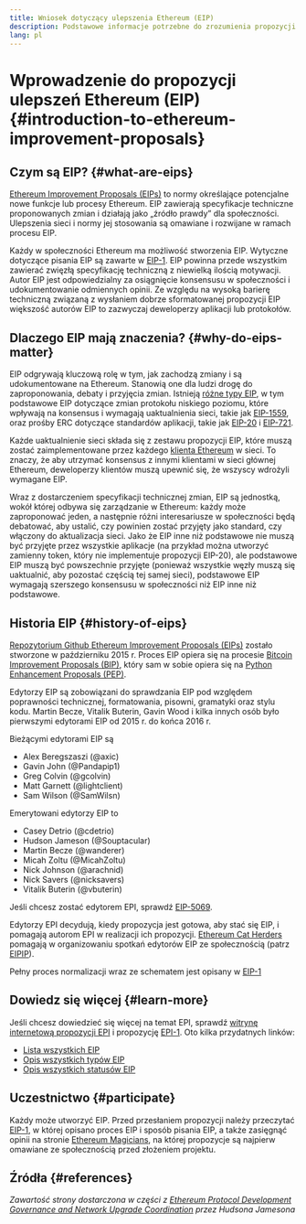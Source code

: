 ```yaml
---
title: Wniosek dotyczący ulepszenia Ethereum (EIP)
description: Podstawowe informacje potrzebne do zrozumienia propozycji EIP
lang: pl
---
```


# Wprowadzenie do propozycji ulepszeń Ethereum (EIP) {#introduction-to-ethereum-improvement-proposals}

## Czym są EIP? {#what-are-eips}

[Ethereum Improvement Proposals (EIPs)](https://eips.ethereum.org/) to normy określające potencjalne nowe funkcje lub procesy Ethereum. EIP zawierają specyfikacje techniczne proponowanych zmian i działają jako „źródło prawdy” dla społeczności. Ulepszenia sieci i normy jej stosowania są omawiane i rozwijane w ramach procesu EIP.

Każdy w społeczności Ethereum ma możliwość stworzenia EIP. Wytyczne dotyczące pisania EIP są zawarte w [EIP-1](https://eips.ethereum.org/EIPS/eip-1). EIP powinna przede wszystkim zawierać zwięzłą specyfikację techniczną z niewielką ilością motywacji. Autor EIP jest odpowiedzialny za osiągnięcie konsensusu w społeczności i udokumentowanie odmiennych opinii. Ze względu na wysoką barierę techniczną związaną z wysłaniem dobrze sformatowanej propozycji EIP większość autorów EIP to zazwyczaj deweloperzy aplikacji lub protokołów.

## Dlaczego EIP mają znaczenia? {#why-do-eips-matter}

EIP odgrywają kluczową rolę w tym, jak zachodzą zmiany i są udokumentowane na Ethereum. Stanowią one dla ludzi drogę do zaproponowania, debaty i przyjęcia zmian. Istnieją [różne typy EIP](https://github.com/ethereum/EIPs/blob/master/EIPS/eip-1.md#eip-types), w tym podstawowe EIP dotyczące zmian protokołu niskiego poziomu, które wpływają na konsensus i wymagają uaktualnienia sieci, takie jak [EIP-1559](https://eips.ethereum.org/EIPS/eip-1559), oraz prośby ERC dotyczące standardów aplikacji, takie jak [EIP-20](https://eips.ethereum.org/EIPS/eip-20) i [EIP-721](https://eips.ethereum.org/EIPS/eip-721).

Każde uaktualnienie sieci składa się z zestawu propozycji EIP, które muszą zostać zaimplementowane przez każdego [klienta Ethereum](/learn/#clients-and-nodes) w sieci. To znaczy, że aby utrzymać konsensus z innymi klientami w sieci głównej Ethereum, deweloperzy klientów muszą upewnić się, że wszyscy wdrożyli wymagane EIP.

Wraz z dostarczeniem specyfikacji technicznej zmian, EIP są jednostką, wokół której odbywa się zarządzanie w Ethereum: każdy może zaproponować jeden, a następnie różni interesariusze w społeczności będą debatować, aby ustalić, czy powinien zostać przyjęty jako standard, czy włączony do aktualizacja sieci. Jako że EIP inne niż podstawowe nie muszą być przyjęte przez wszystkie aplikacje (na przykład można utworzyć zamienny token, który nie implementuje propozycji EIP-20), ale podstawowe EIP muszą być powszechnie przyjęte (ponieważ wszystkie węzły muszą się uaktualnić, aby pozostać częścią tej samej sieci), podstawowe EIP wymagają szerszego konsensusu w społeczności niż EIP inne niż podstawowe.

## Historia EIP {#history-of-eips}

[Repozytorium Github Ethereum Improvement Proposals (EIPs)](https://github.com/ethereum/EIPs) zostało stworzone w październiku 2015 r. Proces EIP opiera się na procesie [Bitcoin Improvement Proposals (BIP)](https://github.com/bitcoin/bips), który sam w sobie opiera się na [Python Enhancement Proposals (PEP)](https://www.python.org/dev/peps/).

Edytorzy EIP są zobowiązani do sprawdzania EIP pod względem poprawności technicznej, formatowania, pisowni, gramatyki oraz stylu kodu. Martin Becze, Vitalik Buterin, Gavin Wood i kilka innych osób było pierwszymi edytorami EIP od 2015 r. do końca 2016 r.

Bieżącymi edytorami EIP są

- Alex Beregszaszi (@axic)
- Gavin John (@Pandapip1)
- Greg Colvin (@gcolvin)
- Matt Garnett (@lightclient)
- Sam Wilson (@SamWilsn)

Emerytowani edytorzy EIP to

- Casey Detrio (@cdetrio)
- Hudson Jameson (@Souptacular)
- Martin Becze (@wanderer)
- Micah Zoltu (@MicahZoltu)
- Nick Johnson (@arachnid)
- Nick Savers (@nicksavers)
- Vitalik Buterin (@vbuterin)

Jeśli chcesz zostać edytorem EPI, sprawdź [EIP-5069](https://eips.ethereum.org/EIPS/eip-5069).

Edytorzy EPI decydują, kiedy propozycja jest gotowa, aby stać się EIP, i pomagają autorom EPI w realizacji ich propozycji. [Ethereum Cat Herders](https://ethereumcatherders.com/) pomagają w organizowaniu spotkań edytorów EIP ze społecznością (patrz [EIPIP](https://github.com/ethereum-cat-herders/EIPIP)).

Pełny proces normalizacji wraz ze schematem jest opisany w [EIP-1](https://eips.ethereum.org/EIPS/eip-1)

## Dowiedz się więcej {#learn-more}

Jeśli chcesz dowiedzieć się więcej na temat EPI, sprawdź [witrynę internetową propozycji EPI](https://eips.ethereum.org/) i propozycję [EPI-1](https://eips.ethereum.org/EIPS/eip-1). Oto kilka przydatnych linków:

- [Lista wszystkich EIP](https://eips.ethereum.org/all)
- [Opis wszystkich typów EIP](https://eips.ethereum.org/EIPS/eip-1#eip-types)
- [Opis wszystkich statusów EIP](https://eips.ethereum.org/EIPS/eip-1#eip-process)

## Uczestnictwo {#participate}

Każdy może utworzyć EIP. Przed przesłaniem propozycji należy przeczytać [EIP-1](https://eips.ethereum.org/EIPS/eip-1), w której opisano proces EIP i sposób pisania EIP, a także zasięgnąć opinii na stronie [Ethereum Magicians](https://ethereum-magicians.org/), na której propozycje są najpierw omawiane ze społecznością przed złożeniem projektu.

## Źródła {#references}

<cite class="citation">

Zawartość strony dostarczona w części z [Ethereum Protocol Development Governance and Network Upgrade Coordination](https://hudsonjameson.com/2020-03-23-ethereum-protocol-development-governance-and-network-upgrade-coordination/) przez Hudsona Jamesona

</cite>
